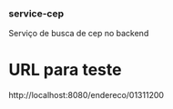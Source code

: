 ### service-cep

Serviço de busca de cep no backend

# URL para teste

http://localhost:8080/endereco/01311200
